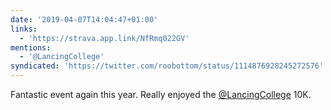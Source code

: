```yaml
---
date: '2019-04-07T14:04:47+01:00'
links:
  - 'https://strava.app.link/NfRmq022GV'
mentions:
  - '@LancingCollege'
syndicated: 'https://twitter.com/roobottom/status/1114876928245272576'
---
```

Fantastic event again this year. Really enjoyed the [@LancingCollege](https://twitter.com/@LancingCollege) 10K. 
